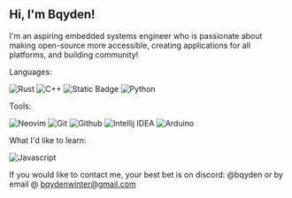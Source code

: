 ## Hi, I'm Bqyden!
I'm an aspiring embedded systems engineer who is passionate about making open-source more accessible, creating applications for all platforms, and building community!

Languages:

![Rust](https://img.shields.io/badge/Rust-b7410e?style=for-the-badge&logo=rust&logoColor=white)
![C++](https://img.shields.io/badge/C++-03254c?style=for-the-badge&logo=cplusplus&logoColor=white)
![Static Badge](https://img.shields.io/badge/Kotlin-7f52ff?style=for-the-badge&logo=Kotlin&logoColor=white)
![Python](https://img.shields.io/badge/-Python-ffba01?style=for-the-badge&logo=python&logoColor=white)


Tools:

![Neovim](https://img.shields.io/badge/Neovim-vim?style=for-the-badge&logo=Neovim&logoColor=white)
![Git](https://img.shields.io/badge/Git-orange?style=for-the-badge&logo=Git&logoColor=white)
![Github](https://img.shields.io/badge/Github-gray?style=for-the-badge&logo=Github&logoColor=white)
![Intellij IDEA](https://img.shields.io/badge/Intellij-ff0066?style=for-the-badge&logo=IntelliJ-IDEA&logoColor=white)
![Arduino](https://img.shields.io/badge/Arduino-00878F?style=for-the-badge&logo=arduino&logoColor=white)


What I'd like to learn:

![Javascript](https://img.shields.io/badge/Javascript-339966?style=for-the-badge&logo=javascript&logoColor=white)


If you would like to contact me, your best bet is on discord: @bqyden or by email @ bqydenwinter@gmail.com
